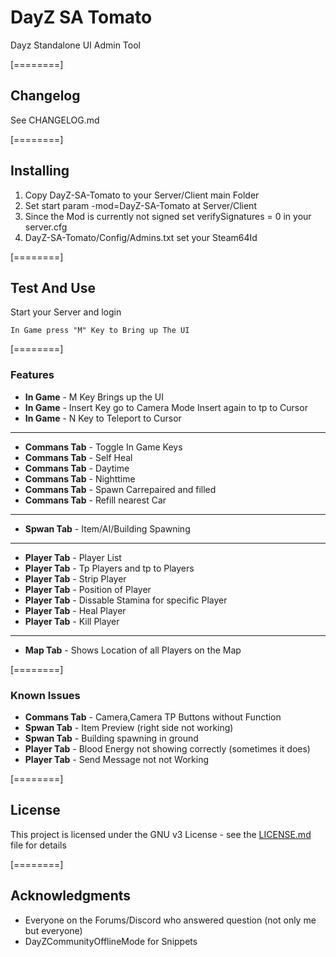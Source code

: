 # DayZ SA Tomato

Dayz Standalone UI Admin Tool

[========]

## Changelog

See CHANGELOG.md


[========]



## Installing
1. Copy DayZ-SA-Tomato to your Server/Client main Folder
2. Set start param -mod=DayZ-SA-Tomato at Server/Client
3. Since the Mod is currently not signed set verifySignatures = 0 in your server.cfg
4. DayZ-SA-Tomato/Config/Admins.txt set your Steam64Id




[========]


## Test And Use

Start your Server and login


```
In Game press "M" Key to Bring up The UI
```


[========]



### Features

* **In Game** - M Key Brings up the UI
* **In Game** - Insert Key go to Camera Mode Insert again to tp to Cursor
* **In Game** - N Key to Teleport to Cursor

------------

* **Commans Tab** - Toggle In Game Keys
* **Commans Tab** - Self Heal
* **Commans Tab** - Daytime
* **Commans Tab** - Nighttime
* **Commans Tab** - Spawn Carrepaired and filled
* **Commans Tab** - Refill nearest Car

------------

* **Spwan Tab** - Item/AI/Building Spawning 

------------

* **Player Tab** - Player List
* **Player Tab** - Tp Players and tp to Players
* **Player Tab** - Strip Player
* **Player Tab** - Position of Player
* **Player Tab** - Dissable Stamina for specific Player 
* **Player Tab** - Heal Player
* **Player Tab** - Kill Player

------------

* **Map Tab** - Shows Location of all Players on the Map

[========]

### Known Issues

* **Commans Tab** - Camera,Camera TP Buttons without Function
* **Spwan Tab** - Item Preview (right side not working)
* **Spwan Tab** - Building spawning in ground
* **Player Tab** - Blood Energy not showing correctly (sometimes it does)
* **Player Tab** - Send Message not not Working

[========]

## License

This project is licensed under the GNU v3 License - see the [LICENSE.md](LICENSE.md) file for details

[========]

## Acknowledgments

* Everyone on the Forums/Discord who answered question (not only me but everyone)
* DayZCommunityOfflineMode for Snippets

